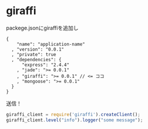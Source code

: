 giraffi
====================
packege.jsonにgiraffiを追加し
```
{
    "name": "application-name"
  , "version": "0.0.1"
  , "private": true
  , "dependencies": {
      "express": "2.4.4"
    , "jade": ">= 0.0.1"
    , "giraffi": ">= 0.0.1" // <= ココ
    , "mongoose": ">= 0.0.1"
  }
}
```

送信！
```js
giraffi_client = require('giraffi').createClient();
giraffi_client.level("info").logger("some message");
```
